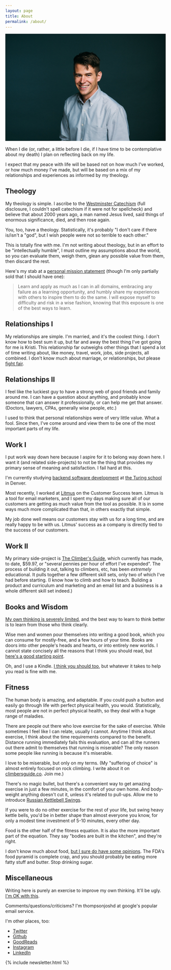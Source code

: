 ```yaml
---
layout: page
title: About
permalink: /about/
---
```


![A picture of Josh Thompson](/images/2016_litmus_9.jpg)

When I die (or, rather, a little before I die, if I have time to be contemplative about my death) I plan on reflecting back on my life.

I expect that my peace with life will be based not on how much I've worked, or how much money I've made, but will be based on a mix of my relationships and experiences as informed by my theology.



## Theology

My theology is simple. I ascribe to the [Westminster Catechism](http://www.reformed.org/documents/WSC.html) (full disclosure, I couldn't spell catechism if it were not for spellcheck) and believe that about 2000 years ago, a man named Jesus lived, said things of enormous significance, died, and then rose again.

You, too, have a theology. Statistically, it's probably "I don't care if there is/isn't a "god", but I wish people were not so terrible to each other."

This is totally fine with me. I'm not writing about theology, but in an effort to be "intellectually humble", I must outline my assumptions about the world, so you can evaluate them, weigh them, glean any possible value from them, then discard the rest.

Here's my stab at a [personal mission statement](https://www.fastcompany.com/3026791/dialed/personal-mission-statements-of-5-famous-ceos-and-why-you-should-write-one-too) (though I'm only partially sold that I should have one):

> Learn and apply as much as I can in all domains, embracing any failure as a learning opportunity, and humbly share my experiences with others to inspire them to do the same. I will expose myself to difficulty and risk in a wise fashion, knowing that this exposure is one of the best ways to learn.



## Relationships I

My relationships are simple. I'm married, and it's the coolest thing. I don't know how to best sum it up, but far and away the best thing I've got going for me is Kristi. This relationship far outweighs other things that I spend a lot of time writing about, like money, travel, work, jobs, side projects, all combined. I don't know much about marriage, or relationships, but please [fight fair](http://josh.works/home/2013/07/18/rules-for-fighting-fair/).



## Relationships II

I feel like the luckiest guy to have a strong web of good friends and family around me. I can have a question about anything, and probably know someone that can answer it professionally, or can help me get that answer. (Doctors, lawyers, CPAs, generally wise people, etc.)

I used to think that personal relationships were of very little value. What a fool. Since then, I've come around and view them to be one of the most important parts of my life.



## Work I

I put work way down here because I aspire for it to belong way down here. I want it (and related side-projects) to not be the thing that provides my primary sense of meaning and satisfaction. I fail hard at this.

I'm currently studying [backend software development](https://www.turing.io/programs/back-end-engineering) at [the Turing school](https://www.turing.io/) in Denver.

Most recently, I worked at [Litmus](https://litmus.com/) on the Customer Success team. Litmus is a tool for email marketers, and I spent my days making sure all of our customers are getting as much value from the tool as possible. It is in some ways much more complicated than that, in others exactly that simple.

My job done well means our customers stay with us for a long time, and are really happy to be with us. Litmus' success as a company is directly tied to the success of our customers.



## Work II

My primary side-project is [The Climber's Guide](http://www.climbersguide.co/), which currently has made, to date, $59.97, or "several pennies per hour of effort I've expended".  The process of building it out, talking to climbers, etc, has been _extremely_ educational. It pulls together a few different skill sets, only two of which I've had before starting. (I know how to climb and how to teach. Building a product and curriculum and marketing and an email list and a business is a whole different skill set indeed.)



## Books and Wisdom

[My own thinking is severely limited](http://josh.works/2015/11/05/limitations-of-my-own-thinking/), and the best way to learn to think better is to learn from those who think clearly.

Wise men and women pour themselves into writing a good book, which you can consume for mostly-free, and a few hours of your time. Books are doors into other people's heads and hearts, or into entirely new worlds. I cannot state concisely all the reasons that I think you should read, but [here's a good starting point](http://josh.works/growth/money/2016/03/31/everything-i-do-and-think-ive-read-in-a-book-or-exploring-the-relationship-between-books-and-money/).

Oh, and I use a Kindle. [I think you should too](http://josh.works/2013/07/22/2013-07-22-why-i-use-a-kindle/), but whatever it takes to help you read is fine with me.



## Fitness

The human body is amazing, and adaptable. If you could push a button and easily go through life with perfect physical health, you would. Statistically, most people are not in perfect physical health, so they deal with a huge range of maladies.

There are people out there who love exercise for the sake of exercise. While sometimes I feel like I can relate, usually I cannot. Anytime I think about exercise, I think about the time requirements compared to the benefit. Distance running immediately fails this evaluation, and can all the runners out there admit to themselves that running is miserable? The only reason some people like running is because it's miserable.

I love to be miserable, but only on my terms. (My "suffering of choice" is almost entirely focused on rock climbing. I write about it on [climbersguide.co](http://climbersguide.co/). Join me.)

There's no magic bullet, but there's a convenient way to get amazing exercise in just a few minutes, in the comfort of your own home. And body-weight anything doesn't cut it, unless it's related to pull-ups. Allow me to introduce [Russian Kettlebell Swings](http://josh.works/growth/climbing/2013/05/09/2013-05-09-daily-exercise-russian-kettlebells/).

If you were to do no other exercise for the rest of your life, but swing heavy kettle bells, you'd be in better shape than almost everyone you know, for only a modest time investment of 5-10 minutes, every other day.

Food is the other half of the fitness equation. It is also the more important part of the equation. They say "bodies are built in the kitchen", and they're right.

I don't know much about food, [but I sure do have some opinions](http://josh.works/home/2014/04/08/2014-04-08-why-i-eat-bacon-every-day-and-you-should-too/). The FDA's food pyramid is complete crap, and you should probably be eating more fatty stuff and butter. Stop drinking sugar.



## Miscellaneous

Writing here is purely an exercise to improve my own thinking. It'll be ugly. [I'm OK with this](http://josh.works/2015/07/23/2015-7-22-type-publish-done/).

Comments/questions/criticisms? I'm thompsonjoshd at google's popular email service.

I'm other places, too:

- [Twitter](https://twitter.com/josh_works)
- [Github](https://github.com/josh-works)
- [GoodReads](https://www.goodreads.com/review/list/27372191?shelf=read&sort=date_read)
- [Instagram](https://www.instagram.com/josh.works/)
- [LinkedIn](https://www.linkedin.com/in/joshworks/)

{% include newsletter.html %}
